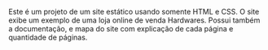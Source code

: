Este é um projeto de um site estático usando somente HTML e CSS.
O site exibe um exemplo de uma loja online de venda Hardwares.
Possui também a documentação, e mapa do site com explicação de cada página e quantidade de páginas.